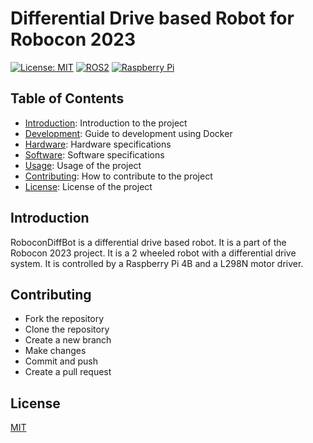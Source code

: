 # Differential Drive based Robot for Robocon 2023

[![License: MIT](https://img.shields.io/badge/License-MIT-yellow.svg)](https://opensource.org/licenses/MIT)
[![ROS2](https://img.shields.io/badge/ROS2-Humble-blue)](https://index.ros.org/doc/ros2/Releases/Release-Humble-Hawksbill/)
[![Raspberry Pi](https://img.shields.io/badge/Raspberry%20Pi-4B-red)](https://www.raspberrypi.org/products/raspberry-pi-4-model-b/)


## Table of Contents
- [Introduction](#introduction): Introduction to the project
- [Development](docs/development.md): Guide to development using Docker
- [Hardware](docs/hardware.md): Hardware specifications
- [Software](docs/software.md): Software specifications
- [Usage](docs/usage.md): Usage of the project
- [Contributing](#contributing): How to contribute to the project
- [License](#license): License of the project


## Introduction
RoboconDiffBot is a differential drive based robot. It is a part of the Robocon 2023 project. It is a 2 wheeled robot with a differential drive system. It is controlled by a Raspberry Pi 4B and a L298N motor driver.

## Contributing
- Fork the repository
- Clone the repository
- Create a new branch
- Make changes
- Commit and push
- Create a pull request

## License
[MIT](https://choosealicense.com/licenses/mit/)